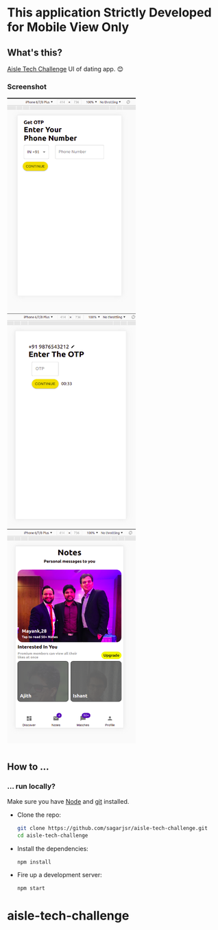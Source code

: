 # This application Strictly Developed for Mobile View Only 

## What's this?

[Aisle Tech Challenge](https://www.aisle.co/)  UI of dating app. :blush:

### Screenshot

<img src="./assets/img1.png" alt="screen1" width="300" height="500" />
<img src="./assets/img2.png" alt="screen2" width="300" height="500" />
<img src="./assets/img3.png" alt="screem3" width="300" height="500" />

#
## How to ...

### ... run locally?

Make sure you have [Node](https://nodejs.org/en/) and [git](https://git-scm.com/) installed.

- Clone the repo:

  ```bash
  git clone https://github.com/sagarjsr/aisle-tech-challenge.git
  cd aisle-tech-challenge
  ```

- Install the dependencies:

  ```bash
  npm install
  ```

- Fire up a development server:

  ```bash
  npm start
  ```

# aisle-tech-challenge